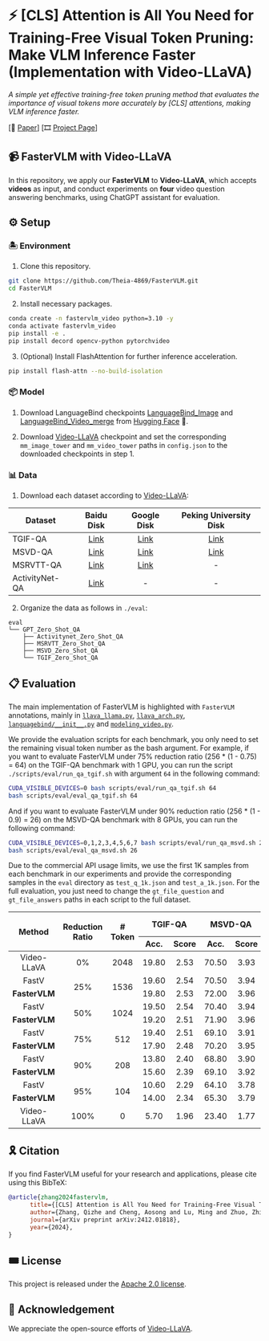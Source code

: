 # ⚡️ [CLS] Attention is All You Need for Training-Free Visual Token Pruning: Make VLM Inference Faster (Implementation with Video-LLaVA)

*A simple yet effective training-free token pruning method that evaluates the importance of visual tokens more accurately by [CLS] attentions, making VLM inference faster.*

[📄 [Paper](https://arxiv.org/abs/2412.01818)] [🎞️ [Project Page](https://theia4869.com/FasterVLM/)]

## 📹 FasterVLM with Video-LLaVA

In this repository, we apply our **FasterVLM** to **Video-LLaVA**, which accepts **videos** as input, and conduct experiments on **four** video question answering benchmarks, using ChatGPT assistant for evaluation.

## ⚙️ Setup

### 🏝️ Environment

1. Clone this repository.
```bash
git clone https://github.com/Theia-4869/FasterVLM.git
cd FasterVLM
```

2. Install necessary packages.
```bash
conda create -n fastervlm_video python=3.10 -y
conda activate fastervlm_video
pip install -e .
pip install decord opencv-python pytorchvideo
```

3. (Optional) Install FlashAttention for further inference acceleration.
```bash
pip install flash-attn --no-build-isolation
```

### 📦️ Model

1. Download LanguageBind checkpoints [LanguageBind_Image](https://huggingface.co/LanguageBind/LanguageBind_Image) and [LanguageBind_Video_merge](https://huggingface.co/LanguageBind/LanguageBind_Video_merge) from [Hugging Face](https://huggingface.co/LanguageBind) 🤗.

2. Download [Video-LLaVA](https://huggingface.co/LanguageBind/Video-LLaVA-7B) checkpoint and set the corresponding `mm_image_tower` and `mm_video_tower` paths in `config.json` to the downloaded checkpoints in step 1.

### 📊 Data

1. Download each dataset according to [Video-LLaVA](https://github.com/PKU-YuanGroup/Video-LLaVA/blob/main/TRAIN_AND_VALIDATE.md#data-for-validating):

| Dataset | Baidu Disk | Google Disk | Peking University Disk |
|----------|:----------:|:-----------:|:-----------:|
| TGIF-QA        | [Link](https://pan.baidu.com/s/11ubtWbTtubyBmN9UPvAyow?pwd=98yr) | [Link](https://drive.google.com/file/d/1so6L9rg_gdC8Segur7rKML-ffd4Ix_I6/view?usp=drive_link) | [Link](https://disk.pku.edu.cn/link/B9AB387EFE8817158F181FF3D7A97163) |
| MSVD-QA        | [Link](https://pan.baidu.com/s/1PJSHkjHG2BPl_ddUnBj9AA?pwd=jj34) | [Link](https://drive.google.com/file/d/1_q4eiSdb7i8P3Hmh4lCfgY1uBGyzU_7X/view?usp=drive_link) | [Link](https://disk.pku.edu.cn/link/8B0D01747D8AA65534820B7E60CBFEFC) |
| MSRVTT-QA      | [Link](https://pan.baidu.com/s/1QHUtwHXm4Vc-Wc12XFCFsA?pwd=1rj8) | [Link](https://drive.google.com/file/d/1yXh9lz7flQ5Ui2IRSd6Qi6RqSEeUJwl3/view?usp=drive_link) | - |
| ActivityNet-QA | [Link](https://pan.baidu.com/s/1d_AVx9Mz_57nA3exhQZGyA?pwd=9amr) | - | - |

2. Organize the data as follows in `./eval`:

```Shell
eval
└── GPT_Zero_Shot_QA
    ├── Activitynet_Zero_Shot_QA
    ├── MSRVTT_Zero_Shot_QA
    ├── MSVD_Zero_Shot_QA
    └── TGIF_Zero_Shot_QA
```

## 📋️ Evaluation

The main implementation of FasterVLM is highlighted with `FasterVLM` annotations, mainly in [`llava_llama.py`](videollava/model/language_model/llava_llama.py#L50), [`llava_arch.py`](videollava/model/llava_arch.py#L140), [`languagebind/__init__.py`](videollava/model/multimodal_encoder/languagebind/__init__.py#L204) and [`modeling_video.py`](videollava/model/multimodal_encoder/languagebind/video/modeling_video.py#L666).

We provide the evaluation scripts for each benchmark, you only need to set the remaining visual token number as the bash argument. For example, if you want to evaluate FasterVLM under 75% reduction ratio (256 * (1 - 0.75) = 64) on the TGIF-QA benchmark with 1 GPU, you can run the script `./scripts/eval/run_qa_tgif.sh` with argument `64` in the following command:
```bash
CUDA_VISIBLE_DEVICES=0 bash scripts/eval/run_qa_tgif.sh 64
bash scripts/eval/eval_qa_tgif.sh 64
```

And if you want to evaluate FasterVLM under 90% reduction ratio (256 * (1 - 0.9) = 26) on the MSVD-QA benchmark with 8 GPUs, you can run the following command:
```bash
CUDA_VISIBLE_DEVICES=0,1,2,3,4,5,6,7 bash scripts/eval/run_qa_msvd.sh 26
bash scripts/eval/eval_qa_msvd.sh 26
```

 Due to the commercial API usage limits, we use the first 1K samples from each benchmark in our experiments and provide the corresponding samples in the `eval` directory as `test_q_1k.json` and `test_a_1k.json`. For the full evaluation, you just need to change the `gt_file_question` and `gt_file_answers` paths in each script to the full dataset.

<table>
<thead align="center">
  <tr>
    <th rowspan="2">Method</th>
    <th rowspan="2">Reduction Ratio</th>
    <th rowspan="2"># Token</th>
    <th colspan="2">TGIF-QA</th>
    <th colspan="2">MSVD-QA</th>
    <th colspan="2">MSRVTT-QA</th>
    <th colspan="2">ActivityNet-QA</th>
    <th colspan="2">Average</th>
  </tr>
  <tr>
    <th>Acc.</th>
    <th>Score</th>
    <th>Acc.</th>
    <th>Score</th>
    <th>Acc.</th>
    <th>Score</th>
    <th>Acc.</th>
    <th>Score</th>
    <th>Acc.</th>
    <th>Score</th>
  </tr>
</thead>
<tbody align="center">
  <tr>
    <td>Video-LLaVA</td>
    <td>0%</td>
    <td>2048</td>
    <td>19.80 </td>
    <td>2.53 </td>
    <td>70.50 </td>
    <td>3.93 </td>
    <td>57.50 </td>
    <td>3.50 </td>
    <td>43.60 </td>
    <td>3.81 </td>
    <td>100.00%</td>
    <td>100.00%</td>
  </tr>
  <tr>
    <td>FastV</td>
    <td rowspan="2">25%</td>
    <td rowspan="2">1536</td>
    <td>19.60 </td>
    <td>2.54 </td>
    <td>70.50 </td>
    <td>3.94 </td>
    <td>55.40 </td>
    <td>3.47 </td>
    <td>44.20 </td>
    <td>3.86 </td>
    <td>99.18%</td>
    <td>100.24%</td>
  </tr>
  <tr>
    <td><b>FasterVLM</b></td>
    <td>19.80 </td>
    <td>2.53 </td>
    <td>72.00 </td>
    <td>3.96 </td>
    <td>57.10 </td>
    <td>3.48 </td>
    <td>45.00 </td>
    <td>3.88 </td>
    <td><b>101.16%</b></td>
    <td><b>100.45%</b></td>
  </tr>
  <tr>
    <td>FastV</td>
    <td rowspan="2">50%</td>
    <td rowspan="2">1024</td>
    <td>19.50 </td>
    <td>2.54 </td>
    <td>70.40 </td>
    <td>3.94 </td>
    <td>54.80 </td>
    <td>3.46 </td>
    <td>43.40 </td>
    <td>3.81 </td>
    <td>98.30%</td>
    <td>99.79%</td>
  </tr>
  <tr>
    <td><b>FasterVLM</b></td>
    <td>19.20 </td>
    <td>2.51 </td>
    <td>71.90 </td>
    <td>3.96 </td>
    <td>56.70 </td>
    <td>3.47 </td>
    <td>44.90 </td>
    <td>3.87 </td>
    <td><b>100.14%</b></td>
    <td><b>100.11%</b></td>
  </tr>
  <tr>
    <td>FastV</td>
    <td rowspan="2">75%</td>
    <td rowspan="2">512</td>
    <td>19.40 </td>
    <td>2.51 </td>
    <td>69.10 </td>
    <td>3.91 </td>
    <td>54.60 </td>
    <td>3.43 </td>
    <td>41.50 </td>
    <td>3.80 </td>
    <td>96.53%</td>
    <td>99.12%</td>
  </tr>
  <tr>
    <td><b>FasterVLM</b></td>
    <td>17.90 </td>
    <td>2.48 </td>
    <td>70.20 </td>
    <td>3.95 </td>
    <td>56.60 </td>
    <td>3.50 </td>
    <td>44.70 </td>
    <td>3.86 </td>
    <td><b>97.73%</b></td>
    <td><b>99.88%</b></td>
  </tr>
  <tr>
    <td>FastV</td>
    <td rowspan="2">90%</td>
    <td rowspan="2">208</td>
    <td>13.80 </td>
    <td>2.40 </td>
    <td>68.80 </td>
    <td>3.90 </td>
    <td>52.90 </td>
    <td>3.40 </td>
    <td>41.30 </td>
    <td>3.79 </td>
    <td>88.50%</td>
    <td>97.63%</td>
  </tr>
  <tr>
    <td><b>FasterVLM</b></td>
    <td>15.60 </td>
    <td>2.39 </td>
    <td>69.10 </td>
    <td>3.92 </td>
    <td>55.30 </td>
    <td>3.43 </td>
    <td>44.50 </td>
    <td>3.82 </td>
    <td><b>93.76%</b></td>
    <td><b>98.04%</b></td>
  </tr>
  <tr>
    <td>FastV</td>
    <td rowspan="2">95%</td>
    <td rowspan="2">104</td>
    <td>10.60 </td>
    <td>2.29 </td>
    <td>64.10 </td>
    <td>3.78 </td>
    <td>52.40 </td>
    <td>3.39 </td>
    <td>40.30 </td>
    <td>3.78 </td>
    <td>82.00%</td>
    <td>95.64%</td>
  </tr>
  <tr>
    <td><b>FasterVLM</b></td>
    <td>14.00 </td>
    <td>2.34 </td>
    <td>65.30 </td>
    <td>3.79 </td>
    <td>53.80 </td>
    <td>3.40 </td>
    <td>43.70 </td>
    <td>3.79 </td>
    <td><b>89.28%</b></td>
    <td><b>96.37%</b></td>
  </tr>
  <tr>
    <td>Video-LLaVA</td>
    <td>100%</td>
    <td>0</td>
    <td>5.70 </td>
    <td>1.96 </td>
    <td>23.40 </td>
    <td>1.77 </td>
    <td>24.50 </td>
    <td>1.87 </td>
    <td>39.10 </td>
    <td>3.66 </td>
    <td>48.57%</td>
    <td>68.01%</td>
  </tr>
</tbody>
</table>

## 🎗️ Citation

If you find FasterVLM useful for your research and applications, please cite using this BibTeX:
```bibtex
@article{zhang2024fastervlm,
      title={[CLS] Attention is All You Need for Training-Free Visual Token Pruning: Make VLM Inference Faster}, 
      author={Zhang, Qizhe and Cheng, Aosong and Lu, Ming and Zhuo, Zhiyong and Wang, MinQi and Cao, Jiajun and Guo, Shaobo and She, Qi and Zhang, Shanghang},
      journal={arXiv preprint arXiv:2412.01818},
      year={2024},
}
```

## 🎟️ License

This project is released under the [Apache 2.0 license](LICENSE).

## 🎉 Acknowledgement

We appreciate the open-source efforts of [Video-LLaVA](https://github.com/PKU-YuanGroup/Video-LLaVA).